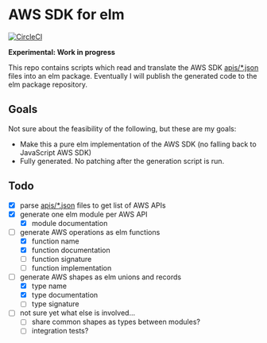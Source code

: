 AWS SDK for elm
===============

[![CircleCI](https://img.shields.io/circleci/project/github/ktonon/aws-sdk-elm.svg)](https://circleci.com/gh/ktonon/aws-sdk-elm)

__Experimental: Work in progress__

This repo contains scripts which read and translate the AWS SDK [apis/*.json][] files into an elm package. Eventually I will publish the generated code to the elm package repository.

## Goals

Not sure about the feasibility of the following, but these are my goals:

* Make this a pure elm implementation of the AWS SDK (no falling back to JavaScript AWS SDK)
* Fully generated. No patching after the generation script is run.

## Todo

* [x] parse [apis/*.json][] files to get list of AWS APIs
* [x] generate one elm module per AWS API
  * [x] module documentation
* [ ] generate AWS operations as elm functions
  * [x] function name
  * [x] function documentation
  * [ ] function signature
  * [ ] function implementation
* [ ] generate AWS shapes as elm unions and records
  * [x] type name
  * [x] type documentation
  * [ ] type signature
* [ ] not sure yet what else is involved...
  * [ ] share common shapes as types between modules?
  * [ ] integration tests?

[apis/*.json]:https://github.com/aws/aws-sdk-js/tree/master/apis
[AWS SDK for JavaScript]:https://github.com/aws/aws-sdk-js
